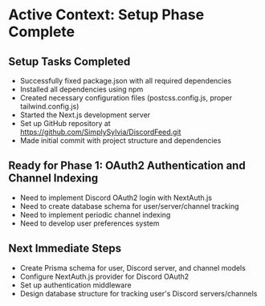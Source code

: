 # Active Context: Setup Phase Complete

## Setup Tasks Completed
- Successfully fixed package.json with all required dependencies
- Installed all dependencies using npm
- Created necessary configuration files (postcss.config.js, proper tailwind.config.js)
- Started the Next.js development server
- Set up GitHub repository at https://github.com/SimplySylvia/DiscordFeed.git
- Made initial commit with project structure and dependencies

## Ready for Phase 1: OAuth2 Authentication and Channel Indexing
- Need to implement Discord OAuth2 login with NextAuth.js
- Need to create database schema for user/server/channel tracking
- Need to implement periodic channel indexing
- Need to develop user preferences system

## Next Immediate Steps
- Create Prisma schema for user, Discord server, and channel models
- Configure NextAuth.js provider for Discord OAuth2
- Set up authentication middleware
- Design database structure for tracking user's Discord servers/channels
